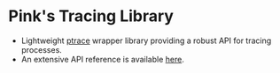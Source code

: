 Pink's Tracing Library
======================

- Lightweight [ptrace](http://linux.die.net/man/2/ptrace) wrapper library
  providing a robust API for tracing processes.
- An extensive API reference is available
  [here](http://dev.exherbo.org/~alip/pinktrace/reference/html/).

<!-- vim: set tw=80 ft=mkd spell spelllang=en sw=4 sts=4 et : -->
